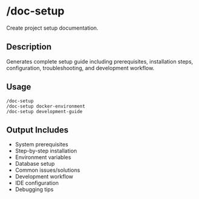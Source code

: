 # /doc-setup

Create project setup documentation.

## Description
Generates complete setup guide including prerequisites, installation steps, configuration, troubleshooting, and development workflow.

## Usage
```
/doc-setup
/doc-setup docker-environment
/doc-setup development-guide
```

## Output Includes
- System prerequisites
- Step-by-step installation
- Environment variables
- Database setup
- Common issues/solutions
- Development workflow
- IDE configuration
- Debugging tips
